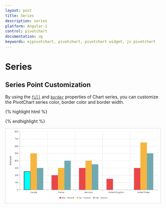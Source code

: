 ```yaml
---
layout: post
title: Series
description: series
platform: Angular-1
control: pivotchart
documentation: ug
keywords: ejpivotchart, pivotchart, pivotchart widget, js pivotchart 
---
```


# Series

## Series Point Customization
By using the [`fill`](/api/js/ejchart#members:series-fill) and [`border`](/api/js/ejchart#members:series-border) properties of Chart series, you can customize the PivotChart series color, border color and border width.
 
{% highlight html %}

<body>
    <div ng-controller="PivotChartCtrl">
        <div id="PivotChart1" ej-pivotchart e-commonSeriesOptions="commonSeriesOptions" e-seriesRendering="seriesRendering"/>
    </div>
    <script>
        angular.module('PivotChartApp', ['ejangular']).controller('PivotChartCtrl', function ($scope) {
            ///..
            $scope.commonSeriesOptions = {
                type: ej.PivotChart.ChartTypes.Column
            };
            $scope.seriesRendering = function(args){
                this.model.series[0].points[0].fill = "aqua";
                this.model.series[0].points[0].border = {
                    color: "black",
                    width: 2
                };
            };
        });
    </script>
</body>

{% endhighlight %}

![](Series_images/Series_img1.png)